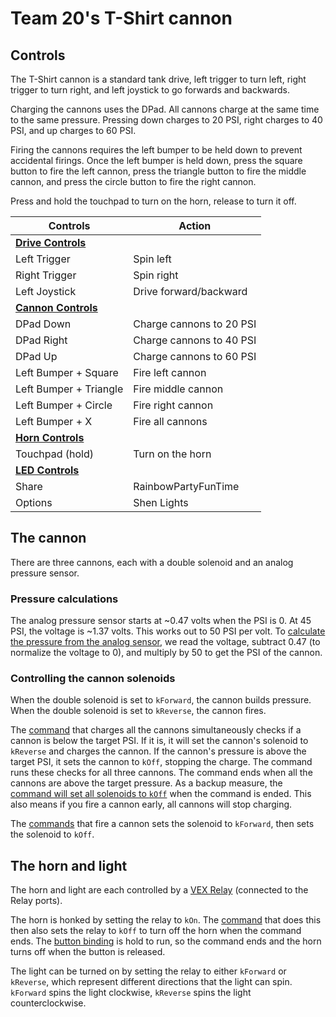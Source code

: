 # Team 20's T-Shirt cannon

## Controls

The T-Shirt cannon is a standard tank drive, left trigger to turn left, right trigger to turn right, and left joystick to go forwards and backwards.

Charging the cannons uses the DPad. All cannons charge at the same time to the same pressure. Pressing down charges to 20 PSI, right charges to 40 PSI, and up charges to 60 PSI.

Firing the cannons requires the left bumper to be held down to prevent accidental firings. Once the left bumper is held down, press the square button to fire the left cannon, press the triangle button to fire the middle cannon, and press the circle button to fire the right cannon.

Press and hold the touchpad to turn on the horn, release to turn it off.

| Controls                                                                 | Action                   |
| ------------------------------------------------------------------------ | ------------------------ |
| [**Drive Controls**](./src/main/java/frc/robot/RobotContainer.java#L33)  |                          |
| Left Trigger                                                             | Spin left                |
| Right Trigger                                                            | Spin right               |
| Left Joystick                                                            | Drive forward/backward   |
| [**Cannon Controls**](./src/main/java/frc/robot/RobotContainer.java#L40) |                          |
| DPad Down                                                                | Charge cannons to 20 PSI |
| DPad Right                                                               | Charge cannons to 40 PSI |
| DPad Up                                                                  | Charge cannons to 60 PSI |
| Left Bumper + Square                                                     | Fire left cannon         |
| Left Bumper + Triangle                                                   | Fire middle cannon       |
| Left Bumper + Circle                                                     | Fire right cannon        |
| Left Bumper + X                                                          | Fire all cannons         |
| [**Horn Controls**](./src/main/java/frc/robot/RobotContainer.java#L37)   |                          |
| Touchpad (hold)                                                          | Turn on the horn         |
| [**LED Controls**](./src/main/java/frc/robot/RobotContainer.java#L49)    |                          |
| Share                                                                    | RainbowPartyFunTime      |
| Options                                                                  | Shen Lights              |

## The cannon

There are three cannons, each with a double solenoid and an analog pressure sensor.

### Pressure calculations

The analog pressure sensor starts at ~0.47 volts when the PSI is 0. At 45 PSI, the voltage is ~1.37 volts. This works out to 50 PSI per volt. To [calculate the pressure from the analog sensor](./src/main/java/frc/robot/subsystems/CannonSubsystem.java#L33), we read the voltage, subtract 0.47 (to normalize the voltage to 0), and multiply by 50 to get the PSI of the cannon.

### Controlling the cannon solenoids

When the double solenoid is set to `kForward`, the cannon builds pressure. When the double solenoid is set to `kReverse`, the cannon fires.

The [command](./src/main/java/frc/robot/subsystems/CannonSubsystem.java#L80) that charges all the cannons simultaneously checks if a cannon is below the target PSI. If it is, it will set the cannon's solenoid to `kReverse` and charges the cannon. If the cannon's pressure is above the target PSI, it sets the cannon to `kOff`, stopping the charge. The command runs these checks for all three cannons. The command ends when all the cannons are above the target pressure. As a backup measure, the [command will set all solenoids to `kOff`](./src/main/java/frc/robot/subsystems/CannonSubsystem.java#L105) when the command is ended. This also means if you fire a cannon early, all cannons will stop charging.

The [commands](./src/main/java/frc/robot/subsystems/CannonSubsystem.java#L136) that fire a cannon sets the solenoid to `kForward`, then sets the solenoid to `kOff`.

## The horn and light

The horn and light are each controlled by a [VEX Relay](https://web.archive.org/web/20030419143006/http://www.innovationfirst.com/FirstRobotics/pdfs/SpikeBLUEUsersManual.pdf) (connected to the Relay ports).

The horn is honked by setting the relay to `kOn`. The [command](./src/main/java/frc/robot/subsystems/LightAndHornSubsystem.java#L22) that does this then also sets the relay to `kOff` to turn off the horn when the command ends. The [button binding](./src/main/java/frc/robot/RobotContainer.java#L38) is hold to run, so the command ends and the horn turns off when the button is released.

The light can be turned on by setting the relay to either `kForward` or `kReverse`, which represent different directions that the light can spin. `kForward` spins the light clockwise, `kReverse` spins the light counterclockwise.
